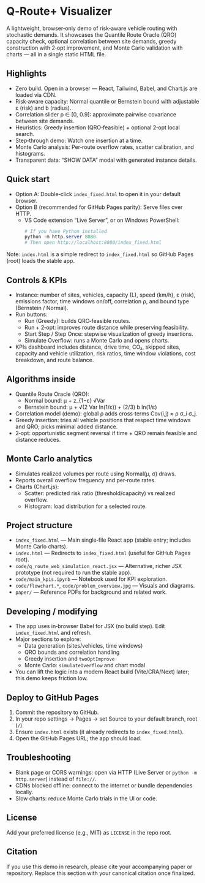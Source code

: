 # Q‑Route+ Visualizer

A lightweight, browser‑only demo of risk‑aware vehicle routing with stochastic demands. It showcases the Quantile Route Oracle (QRO) capacity check, optional correlation between site demands, greedy construction with 2‑opt improvement, and Monte Carlo validation with charts — all in a single static HTML file.

## Highlights
- Zero build. Open in a browser — React, Tailwind, Babel, and Chart.js are loaded via CDN.
- Risk‑aware capacity: Normal quantile or Bernstein bound with adjustable ε (risk) and b (radius).
- Correlation slider ρ ∈ [0, 0.9]: approximate pairwise covariance between site demands.
- Heuristics: Greedy insertion (QRO‑feasible) + optional 2‑opt local search.
- Step‑through demo: Watch one insertion at a time.
- Monte Carlo analysis: Per‑route overflow rates, scatter calibration, and histograms.
- Transparent data: “SHOW DATA” modal with generated instance details.

## Quick start
- Option A: Double‑click `index_fixed.html` to open it in your default browser.
- Option B (recommended for GitHub Pages parity): Serve files over HTTP.
  - VS Code extension “Live Server”, or on Windows PowerShell:
    ```powershell
    # If you have Python installed
    python -m http.server 8080
    # Then open http://localhost:8080/index_fixed.html
    ```

Note: `index.html` is a simple redirect to `index_fixed.html` so GitHub Pages (root) loads the stable app.

## Controls & KPIs
- Instance: number of sites, vehicles, capacity (L), speed (km/h), ε (risk), emissions factor, time windows on/off, correlation ρ, and bound type (Bernstein / Normal).
- Run buttons:
  - Run (Greedy): builds QRO‑feasible routes.
  - Run + 2‑opt: improves route distance while preserving feasibility.
  - Start Step / Step Once: stepwise visualization of greedy insertions.
  - Simulate Overflow: runs a Monte Carlo and opens charts.
- KPIs dashboard includes distance, drive time, CO₂, skipped sites, capacity and vehicle utilization, risk ratios, time window violations, cost breakdown, and route balance.

## Algorithms inside
- Quantile Route Oracle (QRO):
  - Normal bound: μ + z_{1−ε} √Var
  - Bernstein bound: μ + √(2 Var ln(1/ε)) + (2/3) b ln(1/ε)
- Correlation model (demo): global ρ adds cross‑terms Cov(i,j) ≈ ρ σ_i σ_j.
- Greedy insertion: tries all vehicle positions that respect time windows and QRO; picks minimal added distance.
- 2‑opt: opportunistic segment reversal if time + QRO remain feasible and distance reduces.

## Monte Carlo analytics
- Simulates realized volumes per route using Normal(μ, σ) draws.
- Reports overall overflow frequency and per‑route rates.
- Charts (Chart.js):
  - Scatter: predicted risk ratio (threshold/capacity) vs realized overflow.
  - Histogram: load distribution for a selected route.

## Project structure
- `index_fixed.html` — Main single‑file React app (stable entry; includes Monte Carlo charts).
- `index.html` — Redirects to `index_fixed.html` (useful for GitHub Pages root).
- `code/q_route_web_simulation_react.jsx` — Alternative, richer JSX prototype (not required to run the stable app).
- `code/main_kpis.ipynb` — Notebook used for KPI exploration.
- `code/flowchart.*`, `code/problem_overview.jpg` — Visuals and diagrams.
- `paper/` — Reference PDFs for background and related work.

## Developing / modifying
- The app uses in‑browser Babel for JSX (no build step). Edit `index_fixed.html` and refresh.
- Major sections to explore:
  - Data generation (sites/vehicles, time windows)
  - QRO bounds and correlation handling
  - Greedy insertion and `twoOptImprove`
  - Monte Carlo: `simulateOverflow` and chart modal
- You can lift the logic into a modern React build (Vite/CRA/Next) later; this demo keeps friction low.

## Deploy to GitHub Pages
1. Commit the repository to GitHub.
2. In your repo settings → Pages → set Source to your default branch, root (`/`).
3. Ensure `index.html` exists (it already redirects to `index_fixed.html`).
4. Open the GitHub Pages URL; the app should load.

## Troubleshooting
- Blank page or CORS warnings: open via HTTP (Live Server or `python -m http.server`) instead of `file://`.
- CDNs blocked offline: connect to the internet or bundle dependencies locally.
- Slow charts: reduce Monte Carlo trials in the UI or code.

## License
Add your preferred license (e.g., MIT) as `LICENSE` in the repo root.

## Citation
If you use this demo in research, please cite your accompanying paper or repository. Replace this section with your canonical citation once finalized.
